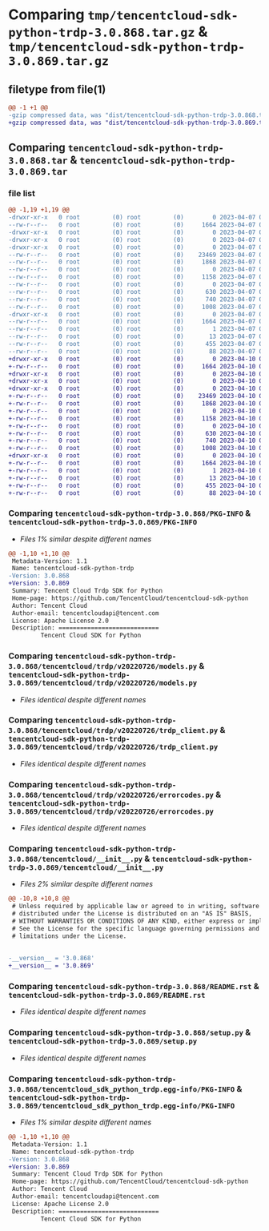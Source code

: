 # Comparing `tmp/tencentcloud-sdk-python-trdp-3.0.868.tar.gz` & `tmp/tencentcloud-sdk-python-trdp-3.0.869.tar.gz`

## filetype from file(1)

```diff
@@ -1 +1 @@
-gzip compressed data, was "dist/tencentcloud-sdk-python-trdp-3.0.868.tar", last modified: Fri Apr  7 01:03:47 2023, max compression
+gzip compressed data, was "dist/tencentcloud-sdk-python-trdp-3.0.869.tar", last modified: Mon Apr 10 03:17:11 2023, max compression
```

## Comparing `tencentcloud-sdk-python-trdp-3.0.868.tar` & `tencentcloud-sdk-python-trdp-3.0.869.tar`

### file list

```diff
@@ -1,19 +1,19 @@
-drwxr-xr-x   0 root         (0) root         (0)        0 2023-04-07 01:03:47.000000 tencentcloud-sdk-python-trdp-3.0.868/
--rw-r--r--   0 root         (0) root         (0)     1664 2023-04-07 01:03:47.000000 tencentcloud-sdk-python-trdp-3.0.868/PKG-INFO
-drwxr-xr-x   0 root         (0) root         (0)        0 2023-04-07 01:03:47.000000 tencentcloud-sdk-python-trdp-3.0.868/tencentcloud/
-drwxr-xr-x   0 root         (0) root         (0)        0 2023-04-07 01:03:47.000000 tencentcloud-sdk-python-trdp-3.0.868/tencentcloud/trdp/
-drwxr-xr-x   0 root         (0) root         (0)        0 2023-04-07 01:03:47.000000 tencentcloud-sdk-python-trdp-3.0.868/tencentcloud/trdp/v20220726/
--rw-r--r--   0 root         (0) root         (0)    23469 2023-04-07 01:03:46.000000 tencentcloud-sdk-python-trdp-3.0.868/tencentcloud/trdp/v20220726/models.py
--rw-r--r--   0 root         (0) root         (0)     1868 2023-04-07 01:03:46.000000 tencentcloud-sdk-python-trdp-3.0.868/tencentcloud/trdp/v20220726/trdp_client.py
--rw-r--r--   0 root         (0) root         (0)        0 2023-04-07 01:03:46.000000 tencentcloud-sdk-python-trdp-3.0.868/tencentcloud/trdp/v20220726/__init__.py
--rw-r--r--   0 root         (0) root         (0)     1158 2023-04-07 01:03:46.000000 tencentcloud-sdk-python-trdp-3.0.868/tencentcloud/trdp/v20220726/errorcodes.py
--rw-r--r--   0 root         (0) root         (0)        0 2023-04-07 01:03:46.000000 tencentcloud-sdk-python-trdp-3.0.868/tencentcloud/trdp/__init__.py
--rw-r--r--   0 root         (0) root         (0)      630 2023-04-07 01:03:46.000000 tencentcloud-sdk-python-trdp-3.0.868/tencentcloud/__init__.py
--rw-r--r--   0 root         (0) root         (0)      740 2023-04-07 01:03:46.000000 tencentcloud-sdk-python-trdp-3.0.868/README.rst
--rw-r--r--   0 root         (0) root         (0)     1008 2023-04-07 01:03:46.000000 tencentcloud-sdk-python-trdp-3.0.868/setup.py
-drwxr-xr-x   0 root         (0) root         (0)        0 2023-04-07 01:03:47.000000 tencentcloud-sdk-python-trdp-3.0.868/tencentcloud_sdk_python_trdp.egg-info/
--rw-r--r--   0 root         (0) root         (0)     1664 2023-04-07 01:03:47.000000 tencentcloud-sdk-python-trdp-3.0.868/tencentcloud_sdk_python_trdp.egg-info/PKG-INFO
--rw-r--r--   0 root         (0) root         (0)        1 2023-04-07 01:03:47.000000 tencentcloud-sdk-python-trdp-3.0.868/tencentcloud_sdk_python_trdp.egg-info/dependency_links.txt
--rw-r--r--   0 root         (0) root         (0)       13 2023-04-07 01:03:47.000000 tencentcloud-sdk-python-trdp-3.0.868/tencentcloud_sdk_python_trdp.egg-info/top_level.txt
--rw-r--r--   0 root         (0) root         (0)      455 2023-04-07 01:03:47.000000 tencentcloud-sdk-python-trdp-3.0.868/tencentcloud_sdk_python_trdp.egg-info/SOURCES.txt
--rw-r--r--   0 root         (0) root         (0)       88 2023-04-07 01:03:47.000000 tencentcloud-sdk-python-trdp-3.0.868/setup.cfg
+drwxr-xr-x   0 root         (0) root         (0)        0 2023-04-10 03:17:11.000000 tencentcloud-sdk-python-trdp-3.0.869/
+-rw-r--r--   0 root         (0) root         (0)     1664 2023-04-10 03:17:11.000000 tencentcloud-sdk-python-trdp-3.0.869/PKG-INFO
+drwxr-xr-x   0 root         (0) root         (0)        0 2023-04-10 03:17:11.000000 tencentcloud-sdk-python-trdp-3.0.869/tencentcloud/
+drwxr-xr-x   0 root         (0) root         (0)        0 2023-04-10 03:17:11.000000 tencentcloud-sdk-python-trdp-3.0.869/tencentcloud/trdp/
+drwxr-xr-x   0 root         (0) root         (0)        0 2023-04-10 03:17:11.000000 tencentcloud-sdk-python-trdp-3.0.869/tencentcloud/trdp/v20220726/
+-rw-r--r--   0 root         (0) root         (0)    23469 2023-04-10 03:17:11.000000 tencentcloud-sdk-python-trdp-3.0.869/tencentcloud/trdp/v20220726/models.py
+-rw-r--r--   0 root         (0) root         (0)     1868 2023-04-10 03:17:11.000000 tencentcloud-sdk-python-trdp-3.0.869/tencentcloud/trdp/v20220726/trdp_client.py
+-rw-r--r--   0 root         (0) root         (0)        0 2023-04-10 03:17:11.000000 tencentcloud-sdk-python-trdp-3.0.869/tencentcloud/trdp/v20220726/__init__.py
+-rw-r--r--   0 root         (0) root         (0)     1158 2023-04-10 03:17:11.000000 tencentcloud-sdk-python-trdp-3.0.869/tencentcloud/trdp/v20220726/errorcodes.py
+-rw-r--r--   0 root         (0) root         (0)        0 2023-04-10 03:17:11.000000 tencentcloud-sdk-python-trdp-3.0.869/tencentcloud/trdp/__init__.py
+-rw-r--r--   0 root         (0) root         (0)      630 2023-04-10 03:17:11.000000 tencentcloud-sdk-python-trdp-3.0.869/tencentcloud/__init__.py
+-rw-r--r--   0 root         (0) root         (0)      740 2023-04-10 03:17:11.000000 tencentcloud-sdk-python-trdp-3.0.869/README.rst
+-rw-r--r--   0 root         (0) root         (0)     1008 2023-04-10 03:17:11.000000 tencentcloud-sdk-python-trdp-3.0.869/setup.py
+drwxr-xr-x   0 root         (0) root         (0)        0 2023-04-10 03:17:11.000000 tencentcloud-sdk-python-trdp-3.0.869/tencentcloud_sdk_python_trdp.egg-info/
+-rw-r--r--   0 root         (0) root         (0)     1664 2023-04-10 03:17:11.000000 tencentcloud-sdk-python-trdp-3.0.869/tencentcloud_sdk_python_trdp.egg-info/PKG-INFO
+-rw-r--r--   0 root         (0) root         (0)        1 2023-04-10 03:17:11.000000 tencentcloud-sdk-python-trdp-3.0.869/tencentcloud_sdk_python_trdp.egg-info/dependency_links.txt
+-rw-r--r--   0 root         (0) root         (0)       13 2023-04-10 03:17:11.000000 tencentcloud-sdk-python-trdp-3.0.869/tencentcloud_sdk_python_trdp.egg-info/top_level.txt
+-rw-r--r--   0 root         (0) root         (0)      455 2023-04-10 03:17:11.000000 tencentcloud-sdk-python-trdp-3.0.869/tencentcloud_sdk_python_trdp.egg-info/SOURCES.txt
+-rw-r--r--   0 root         (0) root         (0)       88 2023-04-10 03:17:11.000000 tencentcloud-sdk-python-trdp-3.0.869/setup.cfg
```

### Comparing `tencentcloud-sdk-python-trdp-3.0.868/PKG-INFO` & `tencentcloud-sdk-python-trdp-3.0.869/PKG-INFO`

 * *Files 1% similar despite different names*

```diff
@@ -1,10 +1,10 @@
 Metadata-Version: 1.1
 Name: tencentcloud-sdk-python-trdp
-Version: 3.0.868
+Version: 3.0.869
 Summary: Tencent Cloud Trdp SDK for Python
 Home-page: https://github.com/TencentCloud/tencentcloud-sdk-python
 Author: Tencent Cloud
 Author-email: tencentcloudapi@tencent.com
 License: Apache License 2.0
 Description: ============================
         Tencent Cloud SDK for Python
```

### Comparing `tencentcloud-sdk-python-trdp-3.0.868/tencentcloud/trdp/v20220726/models.py` & `tencentcloud-sdk-python-trdp-3.0.869/tencentcloud/trdp/v20220726/models.py`

 * *Files identical despite different names*

### Comparing `tencentcloud-sdk-python-trdp-3.0.868/tencentcloud/trdp/v20220726/trdp_client.py` & `tencentcloud-sdk-python-trdp-3.0.869/tencentcloud/trdp/v20220726/trdp_client.py`

 * *Files identical despite different names*

### Comparing `tencentcloud-sdk-python-trdp-3.0.868/tencentcloud/trdp/v20220726/errorcodes.py` & `tencentcloud-sdk-python-trdp-3.0.869/tencentcloud/trdp/v20220726/errorcodes.py`

 * *Files identical despite different names*

### Comparing `tencentcloud-sdk-python-trdp-3.0.868/tencentcloud/__init__.py` & `tencentcloud-sdk-python-trdp-3.0.869/tencentcloud/__init__.py`

 * *Files 2% similar despite different names*

```diff
@@ -10,8 +10,8 @@
 # Unless required by applicable law or agreed to in writing, software
 # distributed under the License is distributed on an "AS IS" BASIS,
 # WITHOUT WARRANTIES OR CONDITIONS OF ANY KIND, either express or implied.
 # See the License for the specific language governing permissions and
 # limitations under the License.
 
 
-__version__ = '3.0.868'
+__version__ = '3.0.869'
```

### Comparing `tencentcloud-sdk-python-trdp-3.0.868/README.rst` & `tencentcloud-sdk-python-trdp-3.0.869/README.rst`

 * *Files identical despite different names*

### Comparing `tencentcloud-sdk-python-trdp-3.0.868/setup.py` & `tencentcloud-sdk-python-trdp-3.0.869/setup.py`

 * *Files identical despite different names*

### Comparing `tencentcloud-sdk-python-trdp-3.0.868/tencentcloud_sdk_python_trdp.egg-info/PKG-INFO` & `tencentcloud-sdk-python-trdp-3.0.869/tencentcloud_sdk_python_trdp.egg-info/PKG-INFO`

 * *Files 1% similar despite different names*

```diff
@@ -1,10 +1,10 @@
 Metadata-Version: 1.1
 Name: tencentcloud-sdk-python-trdp
-Version: 3.0.868
+Version: 3.0.869
 Summary: Tencent Cloud Trdp SDK for Python
 Home-page: https://github.com/TencentCloud/tencentcloud-sdk-python
 Author: Tencent Cloud
 Author-email: tencentcloudapi@tencent.com
 License: Apache License 2.0
 Description: ============================
         Tencent Cloud SDK for Python
```

